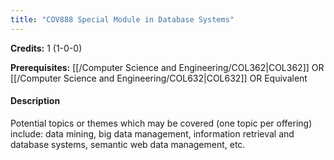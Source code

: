 ```yaml
---
title: "COV888 Special Module in Database Systems"
---
```

**Credits:** 1 (1-0-0)

**Prerequisites:** [[/Computer Science and Engineering/COL362|COL362]] OR [[/Computer Science and Engineering/COL632|COL632]] OR Equivalent

#### Description
Potential topics or themes which may be covered (one topic per offering) include: data mining, big data management, information retrieval and database systems, semantic web data management, etc.